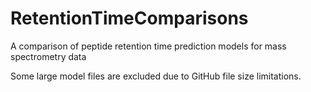 # RetentionTimeComparisons
A comparison of peptide retention time prediction models for mass spectrometry data

Some large model files are excluded due to GitHub file size limitations.
